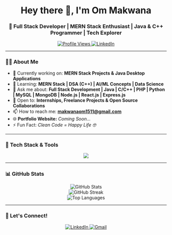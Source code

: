 <h1 align="center">Hey there 👋, I'm Om Makwana</h1>
<h3 align="center">🚀 Full Stack Developer | MERN Stack Enthusiast | Java & C++ Programmer | Tech Explorer</h3>

<p align="center">
  <a href="https://github.com/MakwanaOm1615">
    <img src="https://komarev.com/ghpvc/?username=MakwanaOm1615&label=Profile%20views&color=brightgreen&style=flat" alt="Profile Views" />
  </a>
  <a href="https://www.linkedin.com/in/makwana-om-3b12b3288/">
    <img src="https://img.shields.io/badge/LinkedIn-Om%20Makwana-blue?style=flat&logo=linkedin" alt="LinkedIn" />
  </a>
</p>

---

### 👨‍💻 About Me
- 🔭 Currently working on: **MERN Stack Projects & Java Desktop Applications**
- 🌱 Learning: **MERN Stack | DSA (C++) | AI/ML Concepts | Data Science**
- 💬 Ask me about: **Full Stack Development | Java | C/C++ | PHP | Python | MySQL | MongoDB | Node.js | React.js | Express.js**
- 💼 Open to: **Internships, Freelance Projects & Open Source Collaborations**
- 📫 How to reach me: **makwanaom1511@gmail.com**
- 🌐 **Portfolio Website:** *Coming Soon...*
- ⚡ Fun Fact: *Clean Code = Happy Life 🤓*

---

### 🚀 Tech Stack & Tools
<p align="center">
  <img src="https://skillicons.dev/icons?i=html,css,js,react,nodejs,express,mongodb,java,c,c++,php,python,mysql,git,github,figma,vscode" />
</p>

---

### 📊 GitHub Stats
<p align="center">
  <img src="https://github-readme-stats.vercel.app/api?username=MakwanaOm1615&show_icons=true&theme=radical" alt="GitHub Stats" />
  <br/>
  <img src="https://github-readme-streak-stats.herokuapp.com/?user=MakwanaOm1615&theme=radical" alt="GitHub Streak" />
  <br/>
  <img src="https://github-readme-stats.vercel.app/api/top-langs/?username=MakwanaOm1615&layout=compact&theme=radical" alt="Top Languages" />
</p>

---

### 🤝 Let's Connect!
<p align="center">
  <a href="https://www.linkedin.com/in/om-makwana-490aa7239/" target="_blank">
    <img src="https://img.shields.io/badge/LinkedIn-Om%20Makwana-blue?style=for-the-badge&logo=linkedin&logoColor=white" alt="LinkedIn" />
  </a>
  <a href="mailto:makwanaom1511@gmail.com" target="_blank">
    <img src="https://img.shields.io/badge/Gmail-makwanaom1511%40gmail.com-D14836?style=for-the-badge&logo=gmail&logoColor=white" alt="Gmail" />
  </a>
</p>
